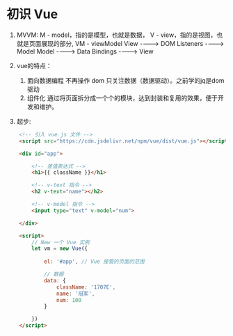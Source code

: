 # 初识 Vue

1. MVVM: 
    M - model，指的是模型，也就是数据，
    V - view，指的是视图，也就是页面展现的部分,
    VM - viewModel 
        View ----> DOM Listeners ----> Model
        Model ----> Data Bindings ----> View

2. vue的特点： 
    1. 面向数据编程   不再操作 dom 只关注数据（数据驱动）。之前学的jq是dom驱动
    2. 组件化        通过将页面拆分成一个个的模块，达到封装和复用的效果，便于开发和维护。

3. 起步:
```html
    <!-- 引入 vue.js 文件 -->
    <script src="https://cdn.jsdelivr.net/npm/vue/dist/vue.js"></script>

    <div id="app">

        <!-- 差值表达式 -->
        <h1>{{ className }}</h1>

        <!-- v-text 指令 -->
        <h2 v-text="name"></h2>

        <!-- v-model 指令 -->
        <input type="text" v-model="num">

    </div>

    <script>
        // New 一个 Vue 实例
        let vm = new Vue({
           
            el: '#app', // Vue 接管的页面的范围

            // 数据
            data: {
                className: '1707E',
                name: '冠军',
                num: 100
            }

        })
    </script>
```


